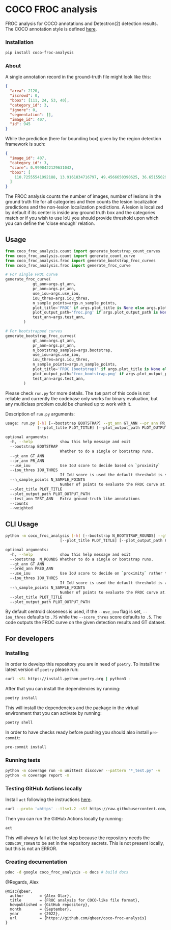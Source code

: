 # COCO FROC analysis

FROC analysis for COCO annotations and Detectron(2) detection results. The COCO annotation style is defined [here](https://cocodataset.org/).

### Installation

```bash
pip install coco-froc-analysis
```

### About

A single annotation record in the ground-truth file might look like this:

```json
{
  "area": 2120,
  "iscrowd": 0,
  "bbox": [111, 24, 53, 40],
  "category_id": 3,
  "ignore": 0,
  "segmentation": [],
  "image_id": 407,
  "id": 945
}
```

While the prediction (here for bounding box) given by the region detection framework is such:

```json
{
  "image_id": 407,
  "category_id": 3,
  "score": 0.9990422129631042,
  "bbox": [
    110.72555541992188, 13.9161834716797, 49.4566650390625, 36.65155029296875
  ]
}
```

The FROC analysis counts the number of images, number of lesions in the ground truth file for all categories and then counts the lesion localization predictions and the non-lesion localization predictions. A lesion is localized by default if its center is inside any ground truth box and the categories match or if you wish to use IoU you should provide threshold upon which you can define the 'close enough' relation.

## Usage

```python
from coco_froc_analysis.count import generate_bootstrap_count_curves
from coco_froc_analysis.count import generate_count_curve
from coco_froc_analysis.froc import generate_bootstrap_froc_curves
from coco_froc_analysis.froc import generate_froc_curve

# For single FROC curve
generate_froc_curve(
            gt_ann=args.gt_ann,
            pr_ann=args.pr_ann,
            use_iou=args.use_iou,
            iou_thres=args.iou_thres,
            n_sample_points=args.n_sample_points,
            plot_title='FROC' if args.plot_title is None else args.plot_title,
            plot_output_path='froc.png' if args.plot_output_path is None else args.plot_output_path,
            test_ann=args.test_ann,
        )

# For bootstrapped curves
generate_bootstrap_froc_curves(
            gt_ann=args.gt_ann,
            pr_ann=args.pr_ann,
            n_bootstrap_samples=args.bootstrap,
            use_iou=args.use_iou,
            iou_thres=args.iou_thres,
            n_sample_points=args.n_sample_points,
            plot_title='FROC (bootstrap)' if args.plot_title is None else args.plot_title,
            plot_output_path='froc_bootstrap.png' if args.plot_output_path is None else args.plot_output_path,
            test_ann=args.test_ann,
        )
```

Please check `run.py` for more details. The `IoU` part of this code is not reliable and currently the codebase only works for binary evaluation, but any multiclass problem could be chunked up to work with it.

Description of `run.py` arguments:

```bash
usage: run.py [-h] [--bootstrap BOOTSTRAP] --gt_ann GT_ANN --pr_ann PR_ANN [--use_iou] [--iou_thres IOU_THRES] [--n_sample_points N_SAMPLE_POINTS]
              [--plot_title PLOT_TITLE] [--plot_output_path PLOT_OUTPUT_PATH] [--test_ann TEST_ANN] [--counts] [--weighted]

optional arguments:
  -h, --help            show this help message and exit
  --bootstrap BOOTSTRAP
                        Whether to do a single or bootstrap runs.
  --gt_ann GT_ANN
  --pr_ann PR_ANN
  --use_iou             Use IoU score to decide based on `proximity`
  --iou_thres IOU_THRES
                        If IoU score is used the default threshold is set to .5
  --n_sample_points N_SAMPLE_POINTS
                        Number of points to evaluate the FROC curve at.
  --plot_title PLOT_TITLE
  --plot_output_path PLOT_OUTPUT_PATH
  --test_ann TEST_ANN   Extra ground-truth like annotations
  --counts
  --weighted
```

## CLI Usage

```bash
python -m coco_froc_analysis [-h] [--bootstrap N_BOOTSTRAP_ROUNDS] --gt_ann GT_ANN --pred_ann PRED_ANN [--use_iou] [--iou_thres IOU_THRES] [--n_sample_points N_SAMPLE_POINTS]
                        [--plot_title PLOT_TITLE] [--plot_output_path PLOT_OUTPUT_PATH]

optional arguments:
  -h, --help            show this help message and exit
  --bootstrap  N_ROUNDS Whether to do a single or bootstrap runs.
  --gt_ann GT_ANN
  --pred_ann PRED_ANN
  --use_iou             Use IoU score to decide on `proximity` rather then using center pixel inside GT box.
  --iou_thres IOU_THRES
                        If IoU score is used the default threshold is arbitrarily set to .5
  --n_sample_points N_SAMPLE_POINTS
                        Number of points to evaluate the FROC curve at.
  --plot_title PLOT_TITLE
  --plot_output_path PLOT_OUTPUT_PATH
```

By default centroid closeness is used, if the `--use_iou` flag is set, `--iou_thres` defaults to `.75` while the `--score_thres` score defaults to `.5`. The code outputs the FROC curve on the given detection results and GT dataset.

## For developers

### Installing

In order to develop this repository you are in need of `poetry`. To install the latest version of `poetry` please run:

```bash
curl -sSL https://install.python-poetry.org | python3 -
```

After that you can install the dependencies by running:

```bash
poetry install
```

This will install the dependencies and the package in the virtual environment that you can activate by running:

```bash
poetry shell
```

In order to have checks ready before pushing you should also install `pre-commit`:

```bash
pre-commit install
```

### Running tests

```bash
python -m coverage run -m unittest discover --pattern "*_test.py" -v
python -m coverage report -m
```

### Testing GitHub Actions locally

Install `act` following the instructions [here](https://nektosact.com/installation/index.html).

```bash
curl --proto '=https' --tlsv1.2 -sSf https://raw.githubusercontent.com/nektos/act/master/install.sh | sudo bash
```

Then you can run the GitHub Actions locally by running:

```bash
act
```

This will always fail at the last step because the repository needs the `CODECOV_TOKEN` to be set in the repository secrets. This is not present locally, but this is not an ERROR.

### Creating documentation

```bash
pdoc -d google coco_froc_analysis -o docs # build docs
```

@Regards, Alex

```
@misc{qbeer,
  author       = {Alex Olar},
  title        = {FROC analysis for COCO-like file format},
  howpublished = {GitHub repository},
  month        = {September},
  year         = {2022},
  url          = {https://github.com/qbeer/coco-froc-analysis}
}
```
